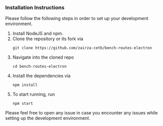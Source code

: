 ### Installation Instructions

Please follow the following steps in order to set up your
development environment.

1. Install NodeJS and npm.
2. Clone the repository or its fork via 
   ```
   git clone https://github.com/zairza-cetb/bench-routes-electron
   ```
3. Navigate into the cloned repo 
   ```
   cd bench-routes-electron
   ```
4. Install the dependencies via
   ```
   npm install
   ```
5. To start running, run
   ```
   npm start
   ```

Please feel free to open any issue in case you encounter any issues while setting up the development environment.